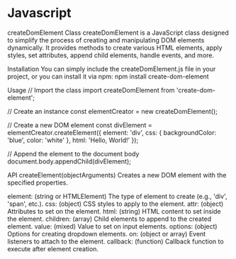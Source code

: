 # Javascript
createDomElement Class
createDomElement is a JavaScript class designed to simplify the process of creating and manipulating DOM elements dynamically. It provides methods to create various HTML elements, apply styles, set attributes, append child elements, handle events, and more.

Installation
You can simply include the createDomElement.js file in your project, or you can install it via npm:
npm install create-dom-element

Usage
// Import the class
import createDomElement from 'create-dom-element';

// Create an instance
const elementCreator = new createDomElement();

// Create a new DOM element
const divElement = elementCreator.createElement({
    element: 'div',
    css: {
        backgroundColor: 'blue',
        color: 'white'
    },
    html: 'Hello, World!'
});

// Append the element to the document body
document.body.appendChild(divElement);

API
createElement(objectArguments)
Creates a new DOM element with the specified properties.

element: (string or HTMLElement) The type of element to create (e.g., 'div', 'span', etc.).
css: (object) CSS styles to apply to the element.
attr: (object) Attributes to set on the element.
html: (string) HTML content to set inside the element.
children: (array) Child elements to append to the created element.
value: (mixed) Value to set on input elements.
options: (object) Options for creating dropdown elements.
on: (object or array) Event listeners to attach to the element.
callback: (function) Callback function to execute after element creation.
